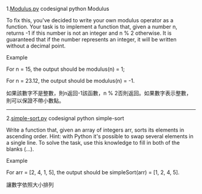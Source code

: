 1.[Modulus.py](https://github.com/qsceszwdvrdx/hello/blob/master/codesignal/python/Modulus.py) codesignal python Modulus

To fix this, you've decided to write your own modulus operator as a function. 
Your task is to implement a function that, given a number n, returns -1 if this number is not an integer and n % 2 otherwise.
It is guaranteed that if the number represents an integer, it will be written without a decimal point.

Example

For n = 15, the output should be
modulus(n) = 1;

For n = 23.12, the output should be
modulus(n) = -1.

如果該數字不是整數，則n返回-1該函數，n % 2否則返回。如果數字表示整數，則可以保證不帶小數點。

------------------------------------------------------------------------------------------------------------------------------------------


2.[simple-sort.py](https://github.com/qsceszwdvrdx/hello/blob/master/codesignal/python/simple-sort.py) codesignal python simple-sort

Write a function that, given an array of integers arr, sorts its elements in ascending order.
Hint: with Python it's possible to swap several elements in a single line. To solve the task, use this knowledge to fill in both of the blanks (...).

Example

For arr = [2, 4, 1, 5], the output should be
simpleSort(arr) = [1, 2, 4, 5].

讓數字依照大小排列

